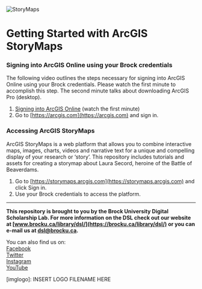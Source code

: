 ![StoryMaps](/assets/images/storymapslogo.png)


# Getting Started with ArcGIS StoryMaps

### Signing into ArcGIS Online using your Brock credentials

The following video outlines the steps necessary for signing into ArcGIS Online using your Brock credentials. Please watch the first minute to accomplish this step. The second minute talks about downloading ArcGIS Pro (desktop).

1. [Signing into ArcGIS Online](https://youtu.be/GqH4UHTUf2s) (watch the first minute)   
2. Go to [https://arcgis.com](https://arcgis.com) and sign in.  

  
### Accessing ArcGIS StoryMaps  

ArcGIS StoryMaps is a web platform that allows you to combine interactive maps, images, charts, videos and narrative text for a unique and compelling display of your research or ‘story’. This repository includes tutorials and assets for creating a storymap about Laura Secord, heroine of the Battle of Beaverdams.  

1. Go to [https://storymaps.arcgis.com](https://storymaps.arcgis.com) and click Sign in. 
2. Use your Brock credentials to access the platform.


 
 
 ------------------

  
**This repository is brought to you by the Brock University Digital Scholarship Lab.  For more information on the DSL check out our website at [www.brocku.ca/library/dsl/](https://brocku.ca/library/dsl/) or you can e-mail us at dsl@brocku.ca.**  
  
You can also find us on:  
[Facebook](https://www.facebook.com/Brock-University-Digital-Scholarship-Lab-349407235866792/)  
[Twitter](https://twitter.com/brock_dsl)  
[Instagram](https://www.instagram.com/brock_dsl/?hl=en)  
[YouTube](https://www.youtube.com/channel/UC2eEqPkDo-1N3qilxv-N_1g/featured?view_as=subscriber)










<!--- Please use reference style images so that it is easier to update pictures later --->

[imglogo]: INSERT LOGO FILENAME HERE
